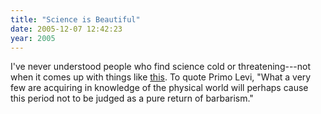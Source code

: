 ```yaml
---
title: "Science is Beautiful"
date: 2005-12-07 12:42:23
year: 2005
---
```

<p>I've never understood people who find science cold or threatening---not when it comes up with things like <a href="http://www.corante.com/loom/archives/2005/12/06/tree_or_trellis.php">this</a>.  To quote Primo Levi, "What a very few are acquiring in knowledge of the physical world will perhaps cause this period not to be judged as a pure return of barbarism."
